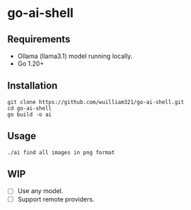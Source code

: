 # go-ai-shell

## Requirements
- Ollama (llama3.1) model running locally.
- Go 1.20+


## Installation

```shell
git clone https://github.com/wuilliam321/go-ai-shell.git
cd go-ai-shell
go build -o ai
```

## Usage

```shell
./ai find all images in png format
```

## WIP
- [ ] Use any model.
- [ ] Support remote providers.
